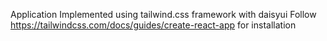 Application Implemented using tailwind.css framework with daisyui
Follow https://tailwindcss.com/docs/guides/create-react-app for installation
